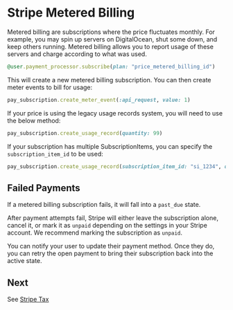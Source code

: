 # Stripe Metered Billing

Metered billing are subscriptions where the price fluctuates monthly. For example, you may spin up servers on DigitalOcean, shut some down, and keep others running. Metered billing allows you to report usage of these servers and charge according to what was used.

```ruby
@user.payment_processor.subscribe(plan: "price_metered_billing_id")
```

This will create a new metered billing subscription. You can then create meter events to bill for usage:

```ruby
pay_subscription.create_meter_event(:api_request, value: 1)
```

If your price is using the legacy usage records system, you will need to use the below method:

```ruby
pay_subscription.create_usage_record(quantity: 99)
```

If your subscription has multiple SubscriptionItems, you can specify the `subscription_item_id` to be used:

```ruby
pay_subscription.create_usage_record(subscription_item_id: "si_1234", quantity: 99)
```

## Failed Payments

If a metered billing subscription fails, it will fall into a `past_due` state.

After payment attempts fail, Stripe will either leave the subscription alone, cancel it, or mark it as `unpaid` depending on the settings in your Stripe account.
We recommend marking the subscription as `unpaid`.

You can notify your user to update their payment method. Once they do, you can retry the open payment to bring their subscription back into the active state.

## Next

See [Stripe Tax](7_stripe_tax.md)
